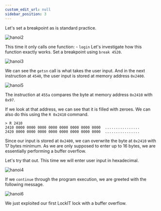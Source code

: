 ```yaml
---
custom_edit_url: null
sidebar_position: 3
---
```


Let's set a breakpoint as is standard practice.

![hanoi2](https://github.com/Knign/Write-ups/assets/110326359/6ed1f8cc-b48f-4055-8cb5-6e8a288eba52)

This time it only calls one function:
	- `login`
Let's investigate how this function exactly works. Set a breakpoint using `break 4520`.

![hanoi3](https://github.com/Knign/Write-ups/assets/110326359/28cef935-7fc5-474a-83f9-46b6d43fd9c9)

We can see the `getsn` call is what takes the user input. And in the next instruction at `4540`, the user input is stored at memory address `0x2400`.

![hanoi5](https://github.com/Knign/Write-ups/assets/110326359/c94918a6-156b-4174-9105-5343f62ec68b)

The instruction at `455a` compares the byte at memory address `0x2410` with `0x97`. 

If we look at that address, we can see that it is filled with zeroes. We can also do this using the `R 0x2410` command.
```
> R 2410 
2410 0000 0000 0000 0000 0000 0000 0000 0000  ................ 
2420 0000 0000 0000 0000 0000 0000 0000 0000  ................
``` 
Since our input is stored at `0x2400`, we can overwrite the byte at `0x2410` with 17 bytes minimum. As we are only supposed to enter up to 16 bytes, we are essentially performing a buffer overflow.

Let's try that out. This time we will enter user input in hexadecimal.

![hanoi4](https://github.com/Knign/Write-ups/assets/110326359/d41cdf13-070a-4722-a11c-67f8b034b872)

If we `continue` through the program execution, we are greeted with the following message.

![hanoi6](https://github.com/Knign/Write-ups/assets/110326359/aaef7fc7-0331-4ebb-b8f6-3550a27c03aa)

We just exploited our first LockIT lock with a buffer overflow. 




